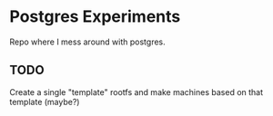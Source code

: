 # Postgres Experiments

Repo where I mess around with postgres.

## TODO

Create a single "template" rootfs and make machines based on that template (maybe?)
